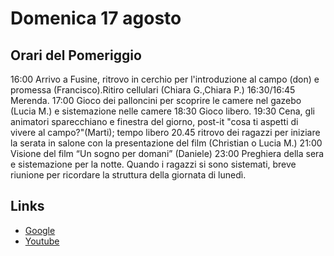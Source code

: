 # Domenica 17 agosto

## Orari del Pomeriggio

16:00   Arrivo a Fusine, ritrovo in cerchio per l'introduzione al campo (don) e promessa (Francisco).Ritiro cellulari (Chiara G.,Chiara P.)
16:30/16:45   Merenda.
17:00   Gioco dei palloncini per scoprire le camere nel gazebo (Lucia M.) e sistemazione nelle camere 
18:30   Gioco libero.
19:30   Cena, gli animatori sparecchiano e finestra del giorno, post-it "cosa ti aspetti di vivere al campo?"(Marti); tempo libero
20.45 ritrovo dei ragazzi per iniziare la serata in salone con la presentazione del film (Christian o Lucia M.)
21:00   Visione del film “Un sogno per domani” (Daniele)
23:00   Preghiera della sera e sistemazione per la notte. Quando i ragazzi si sono sistemati, breve riunione per ricordare la struttura della giornata di lunedì.

## Links
- [Google](https://www.google.com)
- [Youtube](https://www.youtube.com)